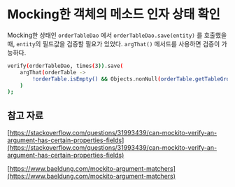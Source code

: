 # Mocking한 객체의 메소드 인자 상태 확인

Mocking한 상태인 `orderTableDao` 에서 `orderTableDao.save(entity)` 를 호출했을 때, `entity`의 필드값을 검증할 필요가 있었다. `argThat()` 메서드를 사용하면 검증이 가능하다.

```bash
verify(orderTableDao, times(3)).save(
    argThat(orderTable ->
        !orderTable.isEmpty() && Objects.nonNull(orderTable.getTableGroupId())
    )
);
```

## 참고 자료

[https://stackoverflow.com/questions/31993439/can-mockito-verify-an-argument-has-certain-properties-fields](https://stackoverflow.com/questions/31993439/can-mockito-verify-an-argument-has-certain-properties-fields)

[https://www.baeldung.com/mockito-argument-matchers](https://www.baeldung.com/mockito-argument-matchers)